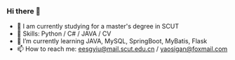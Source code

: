 ### Hi there 👋

<!--
**yiumac/yiumac** is a ✨ _special_ ✨ repository because its `README.md` (this file) appears on your GitHub profile.

Here are some ideas to get you started:

- 📘 I’m currently studying for 
- 🔧 Skills: Python / C# / JAVA / CV
- 🌱 I’m currently learning JAVA, MySQL, SpringBoot, MyBatis, Flask...
- 👯 I’m looking to collaborate on ...
- 🤔 I’m looking for help with ...
- 💬 Ask me about ...
- 📫 How to reach me: eesgyiu@mail.scut.edu.cn
- 😄 Pronouns: ...
- ⚡ Fun fact: ...
-->

- 📘 I am currently studying for a master's degree in SCUT
- 🔧 Skills: Python / C# / JAVA / CV
- 🌱 I’m currently learning JAVA, MySQL, SpringBoot, MyBatis, Flask
- 📫 How to reach me: eesgyiu@mail.scut.edu.cn / yaosigan@foxmail.com
